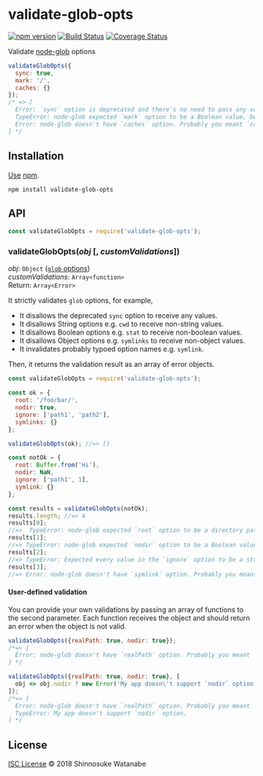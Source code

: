 # validate-glob-opts

[![npm version](https://img.shields.io/npm/v/validate-glob-opts.svg)](https://www.npmjs.com/package/validate-glob-opts)
[![Build Status](https://travis-ci.org/shinnn/validate-glob-opts.svg?branch=master)](https://travis-ci.org/shinnn/validate-glob-opts)
[![Coverage Status](https://img.shields.io/coveralls/shinnn/validate-glob-opts.svg)](https://coveralls.io/r/shinnn/validate-glob-opts)

Validate [node-glob](https://github.com/isaacs/node-glob) options

```javascript
validateGlobOpts({
  sync: true,
  mark: '/',
  caches: {}
});
/* => [
  Error: `sync` option is deprecated and there’s no need to pass any values to that option, but true was provided.,
  TypeError: node-glob expected `mark` option to be a Boolean value, but got '/' (string).,
  Error: node-glob doesn't have `caches` option. Probably you meant `cache`.
] */
```

## Installation

[Use](https://docs.npmjs.com/cli/install) [npm](https://docs.npmjs.com/getting-started/what-is-npm).

```
npm install validate-glob-opts
```

## API

```javascript
const validateGlobOpts = require('validate-glob-opts');
```

### validateGlobOpts(*obj* [, *customValidations*])

*obj*: `Object` ([`glob` options](https://github.com/isaacs/node-glob#options))  
*customValidations*: `Array<function>`  
Return: `Array<Error>`

It strictly validates `glob` options, for example,

* It disallows the deprecated `sync` option to receive any values.
* It disallows String options e.g. `cwd` to receive non-string values.
* It disallows Boolean options e.g. `stat` to receive non-boolean values.
* It disallows Object options e.g. `symlinks` to receive non-object values.
* It invalidates probably typoed option names e.g. `symlink`.

Then, it returns the validation result as an array of error objects.

```javascript
const validateGlobOpts = require('validate-glob-opts');

const ok = {
  root: '/foo/bar/',
  nodir: true,
  ignore: ['path1', 'path2'],
  symlinks: {}
};

validateGlobOpts(ok); //=> []

const notOk = {
  root: Buffer.from('Hi'),
  nodir: NaN,
  ignore: ['path1', 1],
  symlink: {}
};

const results = validateGlobOpts(notOk);
results.length; //=> 4
results[0];
//=>  TypeError: node-glob expected `root` option to be a directory path (string), but got <Buffer 48 69>.
results[1];
//=> TypeError: node-glob expected `nodir` option to be a Boolean value, but got NaN (number).
results[2];
//=> TypeError: Expected every value in the `ignore` option to be a string, but the array includes a non-string value 1 (number).
results[3];
//=> Error: node-glob doesn't have `symlink` option. Probably you meant `symlinks`.
```

#### User-defined validation

You can provide your own validations by passing an array of functions to the second parameter. Each function receives the object and should return an error when the object is not valid.

```javascript
validateGlobOpts({realPath: true, nodir: true});
/*=> [
  Error: node-glob doesn't have `realPath` option. Probably you meant `realpath`.
] */

validateGlobOpts({realPath: true, nodir: true}, [
  obj => obj.nodir ? new Error('My app doesn\'t support `nodir` option.') : null
]);
/*=> [
  Error: node-glob doesn't have `realPath` option. Probably you meant `realpath`.
  TypeError: My app doesn't support `nodir` option.
] */
```

## License

[ISC License](./LICENSE) © 2018 Shinnosuke Watanabe
